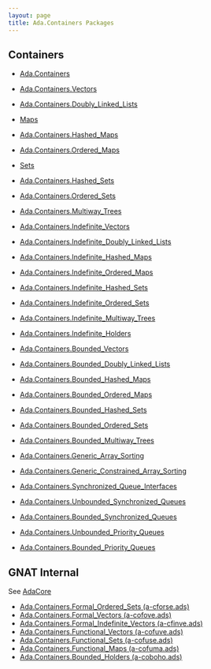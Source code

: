```yaml
---
layout: page
title: Ada.Containers Packages
---
```


## Containers

- [Ada.Containers](https://www.adaic.org/resources/add_content/standards/12rm/html/RM-A-18-1.html)
- [Ada.Containers.Vectors](https://www.adaic.org/resources/add_content/standards/12rm/html/RM-A-18-2.html)
- [Ada.Containers.Doubly_Linked_Lists](https://www.adaic.org/resources/add_content/standards/12rm/html/RM-A-18-1.html)

- [Maps](https://www.adaic.org/resources/add_content/standards/12rm/html/RM-A-18-4.html)
- [Ada.Containers.Hashed_Maps](https://www.adaic.org/resources/add_content/standards/12rm/html/RM-A-18-5.html)
- [Ada.Containers.Ordered_Maps](https://www.adaic.org/resources/add_content/standards/12rm/html/RM-A-18-6.html)

- [Sets](https://www.adaic.org/resources/add_content/standards/12rm/html/RM-A-18-7.html)
- [Ada.Containers.Hashed_Sets](https://www.adaic.org/resources/add_content/standards/12rm/html/RM-A-18-8.html)
- [Ada.Containers.Ordered_Sets](https://www.adaic.org/resources/add_content/standards/12rm/html/RM-A-18-9.html)

- [Ada.Containers.Multiway_Trees](https://www.adaic.org/resources/add_content/standards/12rm/html/RM-A-18-10.html)

- [Ada.Containers.Indefinite_Vectors](https://www.adaic.org/resources/add_content/standards/12rm/html/RM-A-18-11.html)
- [Ada.Containers.Indefinite_Doubly_Linked_Lists](https://www.adaic.org/resources/add_content/standards/12rm/html/RM-A-18-12.html)
- [Ada.Containers.Indefinite_Hashed_Maps](https://www.adaic.org/resources/add_content/standards/12rm/html/RM-A-18-13.html)
- [Ada.Containers.Indefinite_Ordered_Maps](https://www.adaic.org/resources/add_content/standards/12rm/html/RM-A-18-14.html)
- [Ada.Containers.Indefinite_Hashed_Sets](https://www.adaic.org/resources/add_content/standards/12rm/html/RM-A-18-15.html)
- [Ada.Containers.Indefinite_Ordered_Sets](https://www.adaic.org/resources/add_content/standards/12rm/html/RM-A-18-16.html)
- [Ada.Containers.Indefinite_Multiway_Trees](https://www.adaic.org/resources/add_content/standards/12rm/html/RM-A-18-17.html)
- [Ada.Containers.Indefinite_Holders](https://www.adaic.org/resources/add_content/standards/12rm/html/RM-A-18-18.html)

- [Ada.Containers.Bounded_Vectors](https://www.adaic.org/resources/add_content/standards/12rm/html/RM-A-18-19.html)
- [Ada.Containers.Bounded_Doubly_Linked_Lists](https://www.adaic.org/resources/add_content/standards/12rm/html/RM-A-18-20.html)
- [Ada.Containers.Bounded_Hashed_Maps](https://www.adaic.org/resources/add_content/standards/12rm/html/RM-A-18-21.html)
- [Ada.Containers.Bounded_Ordered_Maps](https://www.adaic.org/resources/add_content/standards/12rm/html/RM-A-18-22.html)
- [Ada.Containers.Bounded_Hashed_Sets](https://www.adaic.org/resources/add_content/standards/12rm/html/RM-A-18-23.html)
- [Ada.Containers.Bounded_Ordered_Sets](https://www.adaic.org/resources/add_content/standards/12rm/html/RM-A-18-24.html)
- [Ada.Containers.Bounded_Multiway_Trees](https://www.adaic.org/resources/add_content/standards/12rm/html/RM-A-18-25.html)

- [Ada.Containers.Generic_Array_Sorting](https://www.adaic.org/resources/add_content/standards/12rm/html/RM-A-18-26.html)
- [Ada.Containers.Generic_Constrained_Array_Sorting](https://www.adaic.org/resources/add_content/standards/12rm/html/RM-A-18-26.html)

- [Ada.Containers.Synchronized_Queue_Interfaces](https://www.adaic.org/resources/add_content/standards/12rm/html/RM-A-18-27.html)
- [Ada.Containers.Unbounded_Synchronized_Queues](https://www.adaic.org/resources/add_content/standards/12rm/html/RM-A-18-28.html)
- [Ada.Containers.Bounded_Synchronized_Queues](https://www.adaic.org/resources/add_content/standards/12rm/html/RM-A-18-29.html)
- [Ada.Containers.Unbounded_Priority_Queues](https://www.adaic.org/resources/add_content/standards/12rm/html/RM-A-18-30.html)
- [Ada.Containers.Bounded_Priority_Queues](https://www.adaic.org/resources/add_content/standards/12rm/html/RM-A-18-31.html)


## GNAT Internal

See [AdaCore](https://docs.adacore.com/gnat_rm-docs/html/gnat_rm/gnat_rm/the_gnat_library.html)

- [Ada.Containers.Formal_Ordered_Sets (a-cforse.ads)]()
- [Ada.Containers.Formal_Vectors (a-cofove.ads)]()
- [Ada.Containers.Formal_Indefinite_Vectors (a-cfinve.ads)]()
- [Ada.Containers.Functional_Vectors (a-cofuve.ads)]()
- [Ada.Containers.Functional_Sets (a-cofuse.ads)]()
- [Ada.Containers.Functional_Maps (a-cofuma.ads)]()
- [Ada.Containers.Bounded_Holders (a-coboho.ads)]()
